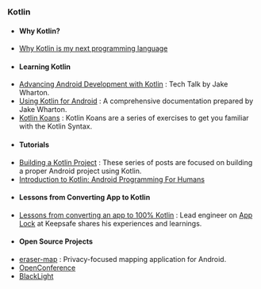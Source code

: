 ### Kotlin

 - #### Why Kotlin?
 
  * [Why Kotlin is my next programming language](https://medium.com/@octskyward/why-kotlin-is-my-next-programming-language-c25c001e26e3#.lppturyxt)
  
 - #### Learning Kotlin
  
  * [Advancing Android Development with Kotlin](https://realm.io/news/oredev-jake-wharton-kotlin-advancing-android-dev/) : Tech Talk by Jake Wharton.
  * [Using Kotlin for Android](https://docs.google.com/document/d/1ReS3ep-hjxWA8kZi0YqDbEhCqTt29hG8P44aA9W0DM8/edit?hl=en&forcehl=1) : A comprehensive documentation prepared by Jake Wharton.
  * [Kotlin Koans](http://try.kotlinlang.org/#/Kotlin%20Koans/Introduction/Hello,%20world!/Task.kt) : Kotlin Koans are a series of exercises to get you familiar with the Kotlin Syntax.
 
 - #### Tutorials
 
  * [Building a Kotlin Project](http://cirorizzo.net/2016/03/04/building-a-kotlin-project/?utm_source=Android+Weekly&utm_campaign=36def426b1-Android_Weekly_195&utm_medium=email&utm_term=0_4eb677ad19-36def426b1-337877153) : These series of posts are focused on building a proper Android project using Kotlin.
  * [Introduction to Kotlin: Android Programming For Humans](https://www.toptal.com/software/kotlin-android-language?utm_content=buffer46c5c&utm_medium=social&utm_source=twitter.com&utm_campaign=buffer) 
 
 - #### Lessons from Converting App to Kotlin
 
  * [Lessons from converting an app to 100% Kotlin](https://medium.com/keepsafe-engineering/lessons-from-converting-an-app-to-100-kotlin-68984a05dcb6#.6kgw0rljf) : Lead engineer on [App Lock](https://play.google.com/store/apps/details?id=com.getkeepsafe.applock) at Keepsafe shares his experiences and learnings. 
 
 - #### Open Source Projects
 
  * [eraser-map](https://github.com/mapzen/eraser-map) : Privacy-focused mapping application for Android.
  * [OpenConference](https://github.com/OpenConference/OpenConference-android)
  * [BlackLight](https://github.com/PaperAirplane-Dev-Team/BlackLight)
